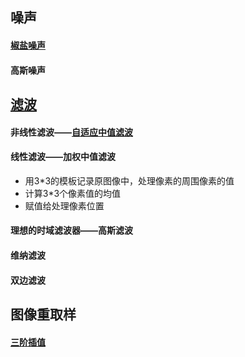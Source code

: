 ## 噪声
#### [椒盐噪声](https://baike.baidu.com/item/%E6%A4%92%E7%9B%90%E5%99%AA%E5%A3%B0)
#### 高斯噪声

## [滤波](https://www.jianshu.com/p/68cbd3d8080b)
#### 非线性滤波——[自适应中值滤波](https://www.cnblogs.com/wangguchangqing/p/6379646.html)
#### 线性滤波——加权中值滤波
- 用3*3的模板记录原图像中，处理像素的周围像素的值
- 计算3*3个像素值的均值
- 赋值给处理像素位置
#### 理想的时域滤波器——高斯滤波
#### 维纳滤波
#### 双边滤波

## 图像重取样
#### [三阶插值](https://blog.csdn.net/wp1351553202/article/details/80306373)
